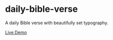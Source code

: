 daily-bible-verse
=================

A daily Bible verse with beautifully set typography.

[Live Demo](http://thetallweeks.github.io/daily-bible-verse/)
